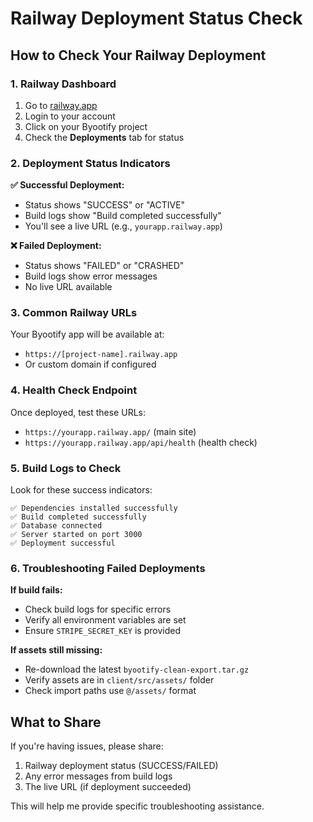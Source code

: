 # Railway Deployment Status Check

## How to Check Your Railway Deployment

### 1. Railway Dashboard
1. Go to [railway.app](https://railway.app)
2. Login to your account
3. Click on your Byootify project
4. Check the **Deployments** tab for status

### 2. Deployment Status Indicators
**✅ Successful Deployment:**
- Status shows "SUCCESS" or "ACTIVE"
- Build logs show "Build completed successfully"
- You'll see a live URL (e.g., `yourapp.railway.app`)

**❌ Failed Deployment:**
- Status shows "FAILED" or "CRASHED"
- Build logs show error messages
- No live URL available

### 3. Common Railway URLs
Your Byootify app will be available at:
- `https://[project-name].railway.app`
- Or custom domain if configured

### 4. Health Check Endpoint
Once deployed, test these URLs:
- `https://yourapp.railway.app/` (main site)
- `https://yourapp.railway.app/api/health` (health check)

### 5. Build Logs to Check
Look for these success indicators:
```
✅ Dependencies installed successfully
✅ Build completed successfully  
✅ Database connected
✅ Server started on port 3000
✅ Deployment successful
```

### 6. Troubleshooting Failed Deployments

**If build fails:**
- Check build logs for specific errors
- Verify all environment variables are set
- Ensure `STRIPE_SECRET_KEY` is provided

**If assets still missing:**
- Re-download the latest `byootify-clean-export.tar.gz`
- Verify assets are in `client/src/assets/` folder
- Check import paths use `@/assets/` format

## What to Share
If you're having issues, please share:
1. Railway deployment status (SUCCESS/FAILED)
2. Any error messages from build logs
3. The live URL (if deployment succeeded)

This will help me provide specific troubleshooting assistance.